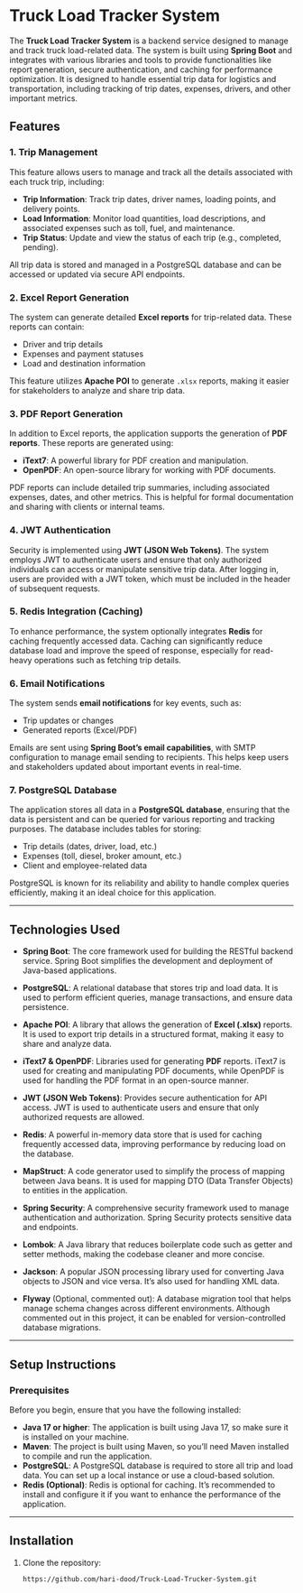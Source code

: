 # Truck Load Tracker System

The **Truck Load Tracker System** is a backend service designed to manage and track truck load-related data. The system is built using **Spring Boot** and integrates with various libraries and tools to provide functionalities like report generation, secure authentication, and caching for performance optimization. It is designed to handle essential trip data for logistics and transportation, including tracking of trip dates, expenses, drivers, and other important metrics.

## Features

### **1. Trip Management**
This feature allows users to manage and track all the details associated with each truck trip, including:
- **Trip Information**: Track trip dates, driver names, loading points, and delivery points.
- **Load Information**: Monitor load quantities, load descriptions, and associated expenses such as toll, fuel, and maintenance.
- **Trip Status**: Update and view the status of each trip (e.g., completed, pending).

All trip data is stored and managed in a PostgreSQL database and can be accessed or updated via secure API endpoints.

### **2. Excel Report Generation**
The system can generate detailed **Excel reports** for trip-related data. These reports can contain:
- Driver and trip details
- Expenses and payment statuses
- Load and destination information

This feature utilizes **Apache POI** to generate `.xlsx` reports, making it easier for stakeholders to analyze and share trip data.

### **3. PDF Report Generation**
In addition to Excel reports, the application supports the generation of **PDF reports**. These reports are generated using:
- **iText7**: A powerful library for PDF creation and manipulation.
- **OpenPDF**: An open-source library for working with PDF documents.

PDF reports can include detailed trip summaries, including associated expenses, dates, and other metrics. This is helpful for formal documentation and sharing with clients or internal teams.

### **4. JWT Authentication**
Security is implemented using **JWT (JSON Web Tokens)**. The system employs JWT to authenticate users and ensure that only authorized individuals can access or manipulate sensitive trip data. After logging in, users are provided with a JWT token, which must be included in the header of subsequent requests.

### **5. Redis Integration (Caching)**
To enhance performance, the system optionally integrates **Redis** for caching frequently accessed data. Caching can significantly reduce database load and improve the speed of response, especially for read-heavy operations such as fetching trip details.

### **6. Email Notifications**
The system sends **email notifications** for key events, such as:
- Trip updates or changes
- Generated reports (Excel/PDF)

Emails are sent using **Spring Boot’s email capabilities**, with SMTP configuration to manage email sending to recipients. This helps keep users and stakeholders updated about important events in real-time.

### **7. PostgreSQL Database**
The application stores all data in a **PostgreSQL database**, ensuring that the data is persistent and can be queried for various reporting and tracking purposes. The database includes tables for storing:
- Trip details (dates, driver, load, etc.)
- Expenses (toll, diesel, broker amount, etc.)
- Client and employee-related data

PostgreSQL is known for its reliability and ability to handle complex queries efficiently, making it an ideal choice for this application.

---

## Technologies Used

- **Spring Boot**: The core framework used for building the RESTful backend service. Spring Boot simplifies the development and deployment of Java-based applications.

- **PostgreSQL**: A relational database that stores trip and load data. It is used to perform efficient queries, manage transactions, and ensure data persistence.

- **Apache POI**: A library that allows the generation of **Excel (.xlsx)** reports. It is used to export trip details in a structured format, making it easy to share and analyze data.

- **iText7 & OpenPDF**: Libraries used for generating **PDF** reports. iText7 is used for creating and manipulating PDF documents, while OpenPDF is used for handling the PDF format in an open-source manner.

- **JWT (JSON Web Tokens)**: Provides secure authentication for API access. JWT is used to authenticate users and ensure that only authorized requests are allowed.

- **Redis**: A powerful in-memory data store that is used for caching frequently accessed data, improving performance by reducing load on the database.

- **MapStruct**: A code generator used to simplify the process of mapping between Java beans. It is used for mapping DTO (Data Transfer Objects) to entities in the application.

- **Spring Security**: A comprehensive security framework used to manage authentication and authorization. Spring Security protects sensitive data and endpoints.

- **Lombok**: A Java library that reduces boilerplate code such as getter and setter methods, making the codebase cleaner and more concise.

- **Jackson**: A popular JSON processing library used for converting Java objects to JSON and vice versa. It’s also used for handling XML data.

- **Flyway** (Optional, commented out): A database migration tool that helps manage schema changes across different environments. Although commented out in this project, it can be enabled for version-controlled database migrations.

---

## Setup Instructions

### Prerequisites

Before you begin, ensure that you have the following installed:
- **Java 17 or higher**: The application is built using Java 17, so make sure it is installed on your machine.
- **Maven**: The project is built using Maven, so you’ll need Maven installed to compile and run the application.
- **PostgreSQL**: A PostgreSQL database is required to store all trip and load data. You can set up a local instance or use a cloud-based solution.
- **Redis (Optional)**: Redis is optional for caching. It’s recommended to install and configure it if you want to enhance the performance of the application.

---

## Installation

1. Clone the repository:
   ```bash
   https://github.com/hari-dood/Truck-Load-Trucker-System.git
